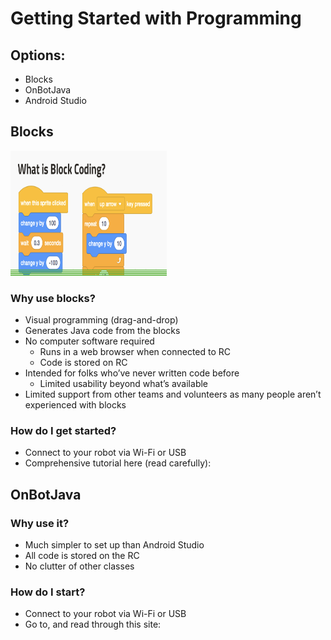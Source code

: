 # Getting Started with Programming

## Options:

* Blocks
* OnBotJava
* Android Studio

## Blocks

<img alt="blocks.jpg" height="200" src="../../images/blocks.jpg" width="250"/>

### Why use blocks?

* Visual programming (drag-and-drop)
* Generates Java code from the blocks
* No computer software required
  * Runs in a web browser when connected to RC
  * Code is stored on RC
* Intended for folks who’ve never written code before
  * Limited usability beyond what’s available
* Limited support from other teams and volunteers as many people aren’t experienced with blocks

### How do I get started?

* Connect to your robot via Wi-Fi or USB
* Comprehensive tutorial here (read
  carefully):[](https://ftc-docs.firstinspires.org/en/latest/programming_resources/blocks/Blocks-Tutorial.html)

## OnBotJava

### Why use it?

* Much simpler to set up than Android Studio
* All code is stored on the RC
* No clutter of other classes

### How do I start?

* Connect to your robot via Wi-Fi or USB
* Go to, and read through this
  site: [](https://ftc-docs.firstinspires.org/en/latest/programming_resources/onbot_java/OnBot-Java-Tutorial.html)
